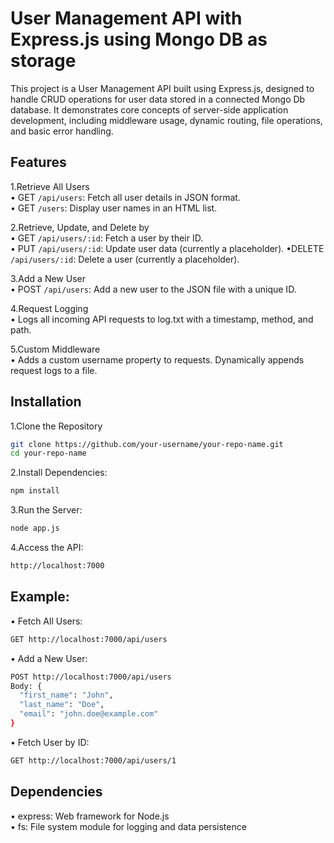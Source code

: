 
# User Management API with Express.js using Mongo DB as storage
This project is a User Management API built using Express.js, designed to handle CRUD operations for user data stored in a connected Mongo Db database. It demonstrates core concepts of server-side application development, including middleware usage, dynamic routing, file operations, and basic error handling.


## Features
1.Retrieve All Users  
• GET `/api/users`: Fetch all user details in JSON format.  
• GET `/users`: Display user names in an HTML list.

2.Retrieve, Update, and Delete by   
• GET `/api/users/:id`: Fetch a user by their ID.  
• PUT `/api/users/:id`: Update user data (currently a placeholder).
•DELETE `/api/users/:id`: Delete a user (currently a placeholder).

3.Add a New User  
• POST `/api/users`: Add a new user to the JSON file with a unique ID.
  
4.Request Logging  
• Logs all incoming API requests to log.txt with a timestamp, method, and path.

5.Custom Middleware  
• Adds a custom username property to requests.
Dynamically appends request logs to a file.


## Installation

1.Clone the Repository

```bash
git clone https://github.com/your-username/your-repo-name.git
cd your-repo-name

```
2.Install Dependencies:

```bash
npm install
```
3.Run the Server:
```bash
node app.js
```
4.Access the API:
```bash
http://localhost:7000
```

    
## Example:

• Fetch All Users:
```bash
GET http://localhost:7000/api/users
```
• Add a New User:
```bash
POST http://localhost:7000/api/users
Body: {
  "first_name": "John",
  "last_name": "Doe",
  "email": "john.doe@example.com"
}
```
• Fetch User by ID:
```bash
GET http://localhost:7000/api/users/1
```
## Dependencies
• express: Web framework for Node.js  
• fs: File system module for logging and data persistence
